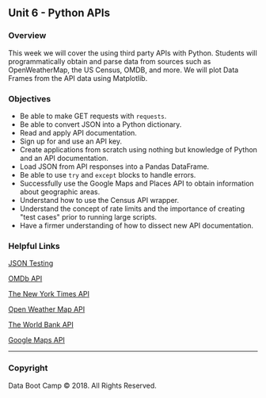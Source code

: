 ## Unit 6 - Python APIs

### Overview

This week we will cover the using third party APIs with Python. Students will programmatically obtain and parse data from sources such as OpenWeatherMap, the US Census, OMDB, and more. We will plot Data Frames from the API data using Matplotlib.

### Objectives

* Be able to make GET requests with `requests`.
* Be able to convert JSON into a Python dictionary.
* Read and apply API documentation.
* Sign up for and use an API key.
* Create applications from scratch using nothing but knowledge of Python and an API documentation.
* Load JSON from API responses into a Pandas DataFrame.
* Be able to use `try` and `except` blocks to handle errors.
* Successfully use the Google Maps and Places API to obtain information about geographic areas.
* Understand how to use the Census API wrapper.
* Understand the concept of rate limits and the importance of creating "test cases" prior to running large scripts.
* Have a firmer understanding of how to dissect new API documentation.

### Helpful Links

[JSON Testing](https://jsonplaceholder.typicode.com/)

[OMDb API](http://www.omdbapi.com/)

[The New York Times API](https://developer.nytimes.com/)

[Open Weather Map API](http://openweathermap.org/api)

[The World Bank API](http://api.worldbank.org/)

[Google Maps API](https://developers.google.com/maps/)

- - -

### Copyright

Data Boot Camp © 2018. All Rights Reserved.
